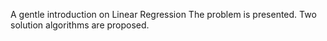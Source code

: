 A gentle introduction on Linear Regression
The problem is presented. 
Two solution algorithms are proposed. 